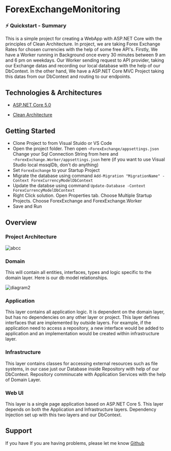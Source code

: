 # ForexExchangeMonitoring

 ### ⚡️ Quickstart - Summary

  This is a simple project for creating a WebApp with ASP.NET Core with the principles of Clean Architecture. 
In project, we are taking Forex Exchange Rates for chosen currencies with the help of some free API's. Firstly, We have a Worker running in Background once every 30 minutes between 9 am and 6 pm on weekdays. Our Worker sending request to API provider, taking our Exchange datas and recording our local database with the help of our DbContext. In the other hand, We have a ASP.NET Core MVC Project taking this datas from our DbContext and routing to our endpoints.

## Technologies & Architectures

- [ASP.NET Core 5.0](https://docs.microsoft.com/en-us/aspnet/core/introduction-to-aspnet-core?view=aspnetcore-5.0)

- [Clean Architecture](https://docs.microsoft.com/en-us/dotnet/architecture/modern-web-apps-azure/common-web-application-architectures#clean-architecture)

## Getting Started

- Clone Project to from Visual Stuido or VS Code
- Open the project folder. Then open `~ForexExchange/appsettings.json` Change your Sql Connection String from here and `~ForexExchange.Worker/appsettings.json` here (if you want to use Visual Studio local mssqlDb, don't do anything)
- Set `ForexExchange` to your Startup Project
- Migrate the database using command  `Add-Migration "MigrationName" -Context ForexCurrencyModelDbContext`
- Update the databse using command `Update-Database -Context ForexCurrencyModelDbContext`
- Right Click solution. Open Properties tab. Choose Multiple Startup Projects. Choose ForexExchange and ForexExchange.Worker
- Save and Run

## Overview

### Project Architecture

![abcc](https://user-images.githubusercontent.com/73249548/142173118-e33dcdd4-3bf0-41ea-9f1c-a43f6de8b493.png)


### Domain

This will contain all entities, interfaces, types and logic specific to the domain layer. Here is our db model relationships. 

![diagram2](https://user-images.githubusercontent.com/73249548/142172677-39f3c261-111a-4ae8-89a9-5430e228e195.png)


### Application

This layer contains all application logic. It is dependent on the domain layer, but has no dependencies on any other layer or project. This layer defines interfaces that are implemented by outside layers. For example, if the application need to access a repository, a new interface would be added to application and an implementation would be created within infrastructure layer.

### Infrastructure

This layer contains classes for accessing external resources such as file systems, in our case just our Database inside Repository with help of our DbContext. Repository comminucate with Application Services with the help of Domain Layer.

### Web UI

This layer is a single page application based on ASP.NET Core 5. This layer depends on both the Application and Infrastructure layers. Dependency Injection set up with this two layers and our DbContext.

## Support

If you have If you are having problems, please let me know [Github](https://github.com/HamitKARAHAN)


